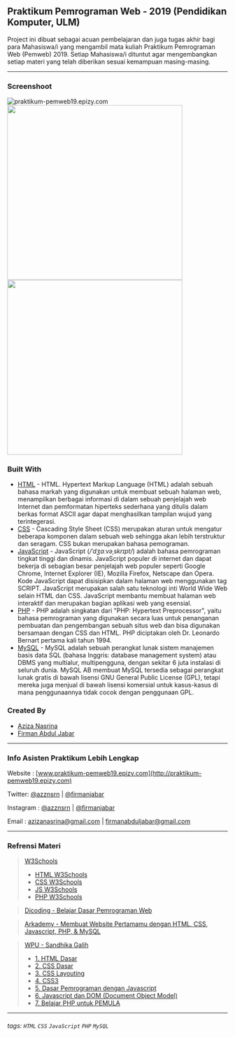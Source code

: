 ## Praktikum Pemrograman Web - 2019 (Pendidikan Komputer, ULM)

Project ini dibuat sebagai acuan pembelajaran dan juga tugas akhir bagi para Mahasiswa/i yang mengambil mata kuliah Praktikum Pemrograman Web (Pemweb) 2019. Setiap Mahasiswa/i dituntut agar mengembangkan setiap materi yang telah diberikan sesuai kemampuan masing-masing.

---

### Screenshoot
![praktikum-pemweb19.epizy.com](https://pbs.twimg.com/media/ELbVmDHVUAAlUvG?format=jpg&name=large)
<img src="https://pbs.twimg.com/media/ELbVmDZVAAA23Mg?format=png&name=small" height="400"/>
<img src="https://pbs.twimg.com/media/ELbVmDIVAAAAPgj?format=png&name=small" height="400"/>

### Built With
- [HTML](https://www.w3schools.com/html/) - HTML. Hypertext Markup Language (HTML) adalah sebuah bahasa markah yang digunakan untuk membuat sebuah halaman web, menampilkan berbagai informasi di dalam sebuah penjelajah web Internet dan pemformatan hiperteks sederhana yang ditulis dalam berkas format ASCII agar dapat menghasilkan tampilan wujud yang terintegerasi.
- [CSS](https://www.w3schools.com/css/) - Cascading Style Sheet (CSS) merupakan aturan untuk mengatur beberapa komponen dalam sebuah web sehingga akan lebih terstruktur dan seragam. CSS bukan merupakan bahasa pemograman.
- [JavaScript](https://www.javascript.com/) - JavaScript (_/ˈdʒɑːvəˌskrɪpt/_) adalah bahasa pemrograman tingkat tinggi dan dinamis. JavaScript populer di internet dan dapat bekerja di sebagian besar penjelajah web populer seperti Google Chrome, Internet Explorer (IE), Mozilla Firefox, Netscape dan Opera. Kode JavaScript dapat disisipkan dalam halaman web menggunakan tag SCRIPT. JavaScript merupakan salah satu teknologi inti World Wide Web selain HTML dan CSS. JavaScript membantu membuat halaman web interaktif dan merupakan bagian aplikasi web yang esensial.
- [PHP](https://www.php.net/) - PHP adalah singkatan dari "PHP: Hypertext Preprocessor", yaitu bahasa pemrograman yang digunakan secara luas untuk penanganan pembuatan dan pengembangan sebuah situs web dan bisa digunakan bersamaan dengan CSS dan HTML. PHP diciptakan oleh Dr. Leonardo Bernart pertama kali tahun 1994.
- [MySQL](https://www.mysql.com/) - MySQL adalah sebuah perangkat lunak sistem manajemen basis data SQL (bahasa Inggris: database management system) atau DBMS yang multialur, multipengguna, dengan sekitar 6 juta instalasi di seluruh dunia. MySQL AB membuat MySQL tersedia sebagai perangkat lunak gratis di bawah lisensi GNU General Public License (GPL), tetapi mereka juga menjual di bawah lisensi komersial untuk kasus-kasus di mana penggunaannya tidak cocok dengan penggunaan GPL.

### Created By
- [Aziza Nasrina](https://github.com/azznsrn)
- [Firman Abdul Jabar](https://github.com/firmanjabar)

---

### Info Asisten Praktikum Lebih Lengkap

Website : [www.praktikum-pemweb19.epizy.com](http://praktikum-pemweb19.epizy.com)

Twitter: [@azznsrn](https://twitter.com/azznsrn) | [@firmanjabar](https://twitter.com/firmanjabar)

Instagram : [@azznsrn](https://instagram.com/azznsrn) | [@firmanjabar](https://instagram.com/firmanjabar)

Email : [azizanasrina@gmail.com](mailto:azizanasrina@gmail.com) | [firmanabduljabar@gmail.com](mailto:firmanabduljabar@gmail.com)  

---

### Refrensi Materi
>[W3Schools](https://www.w3schools.com/)
>- [HTML W3Schools](https://www.w3schools.com/html/default.asp)
>- [CSS W3Schools](https://www.w3schools.com/css/default.asp)
>- [JS W3Schools](https://www.w3schools.com/js/default.asp)
>- [PHP W3Schools](https://www.w3schools.com/php/default.asp)

>[Dicoding - Belajar Dasar Pemrograman Web](https://www.dicoding.com/academies/123)

>[Arkademy - Membuat Website Pertamamu dengan HTML, CSS, Javascript, PHP, & MySQL](https://www.arkademy.com/detail/course/mulai-belajar-website-dengan-html)

>[WPU - Sandhika Galih](https://www.youtube.com/channel/UCkXmLjEr95LVtGuIm3l2dPg)
>- [1. HTML Dasar](https://www.youtube.com/playlist?list=PLFIM0718LjIVuONHysfOK0ZtiqUWvrx4F)
>- [2. CSS Dasar](https://www.youtube.com/playlist?list=PLFIM0718LjIUBrbm6Gdh6k7ZUvPIAZm7p)
>- [3. CSS Layouting](https://www.youtube.com/playlist?list=PLFIM0718LjIUu4Ju9GUL5zpLcuq08TKYr)
>- [4. CSS3](https://www.youtube.com/playlist?list=PLFIM0718LjIVCmrSWbZPKCccCkfFw-Naa)
>- [5. Dasar Pemrograman dengan Javascript](https://www.youtube.com/watch?v=RUTV_5m4VeI&list=PLFIM0718LjIWXagluzROrA-iBY9eeUt4w)
>- [6. Javascript dan DOM (Document Object Model)](https://www.youtube.com/watch?v=aT60R1cySLM&list=PLFIM0718LjIWB3YRoQbQh82ZewAGtE2-3)
>- [7. Belajar PHP untuk PEMULA](https://www.youtube.com/watch?v=l1W2OwV5rgY&list=PLFIM0718LjIUqXfmEIBE3-uzERZPh3vp6)

---

###### tags: `HTML` `CSS` `JavaScript` `PHP` `MySQL`
